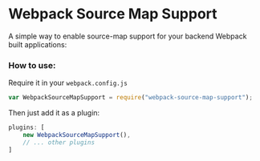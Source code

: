 # Webpack Source Map Support

A simple way to enable source-map support for your backend Webpack built applications:

### How to use:

Require it in your `webpack.config.js`
```js
var WebpackSourceMapSupport = require("webpack-source-map-support");
```

Then just add it as a plugin:

```js
plugins: [
	new WebpackSourceMapSupport(),
	// ... other plugins
]
```
